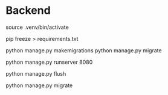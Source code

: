 # Backend


source .venv/bin/activate

pip freeze > requirements.txt

python manage.py makemigrations
python manage.py migrate

python manage.py runserver 8080



python manage.py flush

python manage.py migrate